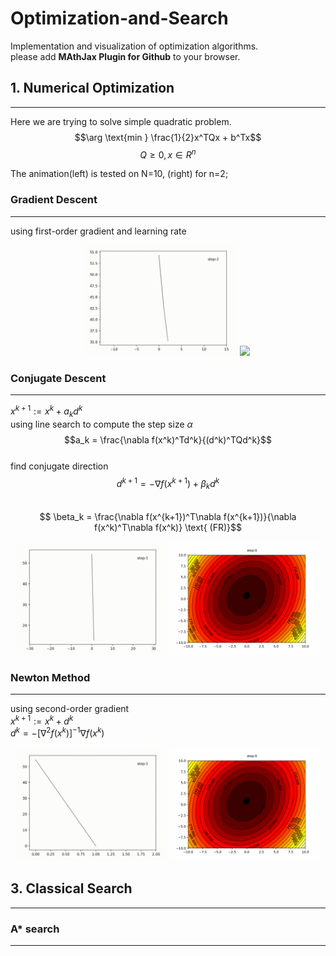 # Optimization-and-Search
Implementation and visualization of optimization algorithms.  
please add __MAthJax Plugin for Github__ to your browser.


## 1. Numerical Optimization    
------   
Here we are trying to solve simple quadratic problem.  
$$\arg \text{min } \frac{1}{2}x^TQx + b^Tx$$
$$Q \geq 0, x \in R^n$$    

The animation(left) is tested on N=10, (right) for n=2;


### Gradient Descent   
------   
using first-order gradient and learning rate

<div align=center>
<img width="48%" src="images/gradient_descent_1.gif"/>
<img width="48%" src="images/gradient_descent_2.gif"/>
</div>

### Conjugate Descent   
------    
$x^{k+1} := x^k + a_kd^k$  
using line search to compute the step size $\alpha$  
$$a_k = \frac{\nabla f(x^k)^Td^k}{(d^k)^TQd^k}$$  
find conjugate direction  
$$d^{k+1} = -\nabla f(x^{k+1}) + \beta_kd^k$$    
$$ \beta_k = \frac{\nabla f(x^{k+1})^T\nabla f(x^{k+1})}{\nabla f(x^k)^T\nabla f(x^k)} \text{ (FR)}$$ 

<div align=center>
<img width="48%" src="images/conjugate_descent_1.gif"/>
<img width="48%" src="images/conjugate_descent_2.gif"/>
</div>

### Newton Method   
------   
using second-order gradient  
$x^{k+1} := x^k + d^k$  
$d^k = -[\nabla^2 f(x^k)]^{-1}\nabla f(x^k)$
<div align=center>
<img width="48%" src="images/newton_descent_1.gif"/>
<img width="48%" src="images/newton_descent_2.gif"/>
</div>


## 3. Classical Search    
------   
### A* search   
------  


